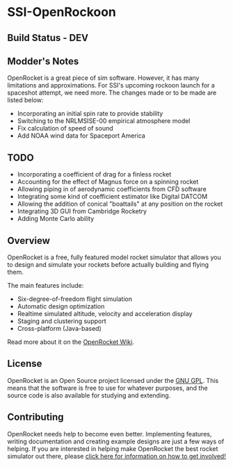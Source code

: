 SSI-OpenRockoon
==========

Build Status - DEV
------------

**Modder's Notes**
---------
OpenRocket is a great piece of sim software. However, it has many limitations and approximations. For SSI's upcoming rockoon launch for a spaceshot attempt, we need more. The changes made or to be made are listed below:

* Incorporating an initial spin rate to provide stability
* Switching to the NRLMSISE-00 empirical atmosphere model
* Fix calculation of speed of sound
* Add NOAA wind data for Spaceport America

**TODO**
---------
* Incorporating a coefficient of drag for a finless rocket
* Accounting for the effect of Magnus force on a spinning rocket
* Allowing piping in of aerodynamic coefficients from CFD software
* Integrating some kind of coefficient estimator like Digital DATCOM
* Allowing the addition of conical "boattails" at any position on the rocket
* Integrating 3D GUI from Cambridge Rocketry
* Adding Monte Carlo ability


Overview
--------

OpenRocket is a free, fully featured model rocket simulator that allows you to design and simulate your rockets before actually building and flying them.

The main features include:

* Six-degree-of-freedom flight simulation
* Automatic design optimization
* Realtime simulated altitude, velocity and acceleration display
* Staging and clustering support
* Cross-platform (Java-based)

Read more about it on the [OpenRocket Wiki](http://wiki.openrocket.info).

License
-------

OpenRocket is an Open Source project licensed under the [GNU GPL](http://openrocket.sourceforge.net/license.html). This means that the software is free to use for whatever purposes, and the source code is also available for studying and extending.

Contributing
------------

OpenRocket needs help to become even better. Implementing features, writing documentation and creating example designs are just a few ways of helping. If you are interested in helping make OpenRocket the best rocket simulator out there, please [click here for information on how to get involved!](http://openrocket.sourceforge.net/getinvolved.html)

 

